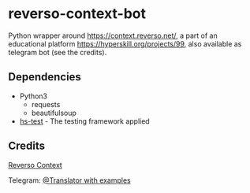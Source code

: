 # reverso-context-bot
Python wrapper around https://context.reverso.net/, a part of an educational platform https://hyperskill.org/projects/99, also available as telegram bot (see the credits).
## Dependencies
* Python3
  * requests
  * beautifulsoup
* [hs-test](https://github.com/hyperskill/hs-test/wiki) - The testing framework applied
## Credits
[Reverso Context](https://context.reverso.net/)

Telegram: [@Translator with examples](https://t.me/translator_with_examples_bot)
